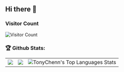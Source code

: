 ## Hi there 👋

### Visitor Count
![Visitor Count](https://profile-counter.glitch.me/tonychenn/count.svg)

### 🏆 Github Stats:
<table>
  <tr>
    <td><img src="https://github-readme-stats.vercel.app/api?username=tonychenn&show_icons=true&hide_border=true&theme=buefy" ></td>
    <td><img src="https://github-profile-summary-cards.vercel.app/api/cards/profile-details?username=tonychenn&theme=buefy&show_icons=true"/></td>
    <td><img alt="TonyChenn's Top Languages Stats" src="https://github-readme-stats.vercel.app/api/top-langs/?username=tonychenn&hide=htmls&theme=buefy&layout=compact&hide_border=true"/></td>
  </tr>
</table>




<!--
**TonyChenn/tonychenn** is a ✨ _special_ ✨ repository because its `README.md` (this file) appears on your GitHub profile.

Here are some ideas to get you started:

- 🔭 I’m currently working on ...
- 🌱 I’m currently learning ...
- 👯 I’m looking to collaborate on ...
- 🤔 I’m looking for help with ...
- 💬 Ask me about ...
- 📫 How to reach me: ...
- 😄 Pronouns: ...
- ⚡ Fun fact: ...
-->
